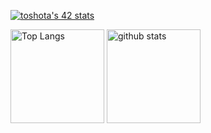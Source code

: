 [![toshota's 42 stats](https://badge42.vercel.app/api/v2/clitzcj5n003509mnxw9y3eif/stats?cursusId=21&coalitionId=piscine)](https://github.com/JaeSeoKim/badge42)

<p align="left"> 
  <img alt="Top Langs" height="150px" src="https://github-readme-stats.vercel.app/api/top-langs/?username=tobeshota&layout=compact&show_icons=true&theme=onedark" />
  <img alt="github stats" height="150px" src="https://github-readme-stats.vercel.app/api?username=tobeshota&theme=onedark&show_icons=ture" />
</p>


